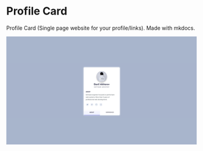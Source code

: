 # Profile Card

Profile Card (Single page website for your profile/links). Made with mkdocs.

![Profile Card](screenshot.png)
